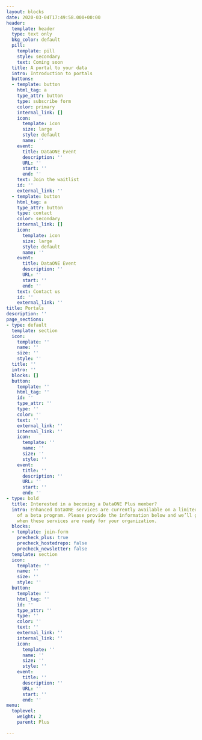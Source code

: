 ```yaml
---
layout: blocks
date: 2020-03-04T17:49:58.000+00:00
header:
  template: header
  type: text only
  bkg_color: default
  pill:
    template: pill
    style: secondary
    text: Coming soon
  title: A portal to your data
  intro: Introduction to portals
  buttons:
  - template: button
    html_tag: a
    type_attr: button
    type: subscribe form
    color: primary
    internal_link: []
    icon:
      template: icon
      size: large
      style: default
      name: ''
    event:
      title: DataONE Event
      description: ''
      URL: ''
      start: ''
      end: ''
    text: Join the waitlist
    id: ''
    external_link: ''
  - template: button
    html_tag: a
    type_attr: button
    type: contact
    color: secondary
    internal_link: []
    icon:
      template: icon
      size: large
      style: default
      name: ''
    event:
      title: DataONE Event
      description: ''
      URL: ''
      start: ''
      end: ''
    text: Contact us
    id: ''
    external_link: ''
title: Portals
description: ''
page_sections:
- type: default
  template: section
  icon:
    template: ''
    name: ''
    size: ''
    style: ''
  title: ''
  intro: ''
  blocks: []
  button:
    template: ''
    html_tag: ''
    id: ''
    type_attr: ''
    type: ''
    color: ''
    text: ''
    external_link: ''
    internal_link: ''
    icon:
      template: ''
      name: ''
      size: ''
      style: ''
    event:
      title: ''
      description: ''
      URL: ''
      start: ''
      end: ''
- type: bold
  title: Interested in a becoming a DataONE Plus member?
  intro: Enhanced DataONE services are currently available on a limited basis as part
    of a beta program. Please provide the information below and we’ll get in touch
    when these services are ready for your organization.
  blocks:
  - template: join-form
    precheck_plus: true
    precheck_hostedrepo: false
    precheck_newsletter: false
  template: section
  icon:
    template: ''
    name: ''
    size: ''
    style: ''
  button:
    template: ''
    html_tag: ''
    id: ''
    type_attr: ''
    type: ''
    color: ''
    text: ''
    external_link: ''
    internal_link: ''
    icon:
      template: ''
      name: ''
      size: ''
      style: ''
    event:
      title: ''
      description: ''
      URL: ''
      start: ''
      end: ''
menu:
  toplevel:
    weight: 2
    parent: Plus

---
```

